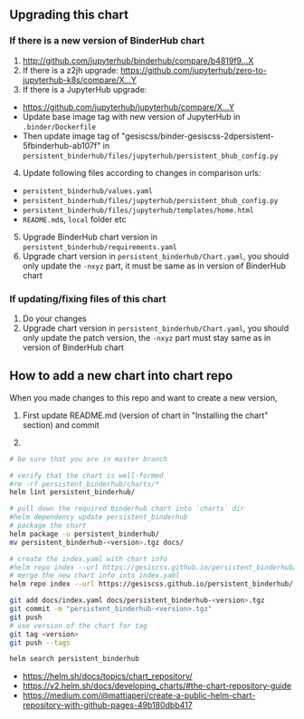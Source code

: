 ## Upgrading this chart

### If there is a new version of BinderHub chart

1. http://github.com/jupyterhub/binderhub/compare/b4819f9...X
2. If there is a z2jh upgrade: https://github.com/jupyterhub/zero-to-jupyterhub-k8s/compare/X...Y
3. If there is a JupyterHub upgrade:
 - https://github.com/jupyterhub/jupyterhub/compare/X...Y
 - Update base image tag with new version of JupyterHub in `.binder/Dockerfile`
 - Then update image tag of "gesiscss/binder-gesiscss-2dpersistent-5fbinderhub-ab107f" 
   in `persistent_binderhub/files/jupyterhub/persistent_bhub_config.py`
4. Update following files according to changes in comparison urls:
 - `persistent_binderhub/values.yaml`
 - `persistent_binderhub/files/jupyterhub/persistent_bhub_config.py`
 - `persistent_binderhub/files/jupyterhub/templates/home.html`
 - `README.md`s, `local` folder etc
5. Upgrade BinderHub chart version in `persistent_binderhub/requirements.yaml`
6. Upgrade chart version in `persistent_binderhub/Chart.yaml`, you should only update the `-nxyz` part, 
   it must be same as in version of BinderHub chart

### If updating/fixing files of this chart

1. Do your changes
2. Upgrade chart version in `persistent_binderhub/Chart.yaml`, you should only update the patch version, 
   the `-nxyz` part must stay same as in version of BinderHub chart

## How to add a new chart into chart repo

When you made changes to this repo and want to create a new version,

1. First update README.md (version of chart in "Installing the chart" section) and commit

2.
```bash
# be sure that you are in master branch

# verify that the chart is well-formed
#rm -rf persistent_binderhub/charts/*
helm lint persistent_binderhub/

# pull down the required binderhub chart into `charts` dir
#helm dependency update persistent_binderhub
# package the chart
helm package -u persistent_binderhub/
mv persistent_binderhub-<version>.tgz docs/

# create the index.yaml with chart info
#helm repo index --url https://gesiscss.github.io/persistent_binderhub/ docs/.
# merge the new chart info into index.yaml
helm repo index --url https://gesiscss.github.io/persistent_binderhub/ --merge docs/index.yaml docs/.

git add docs/index.yaml docs/persistent_binderhub-<version>.tgz
git commit -m "persistent_binderhub-<version>.tgz"
git push
# use version of the chart for tag
git tag <version>
git push --tags

helm search persistent_binderhub
```

- https://helm.sh/docs/topics/chart_repository/
- https://v2.helm.sh/docs/developing_charts/#the-chart-repository-guide
- https://medium.com/@mattiaperi/create-a-public-helm-chart-repository-with-github-pages-49b180dbb417
